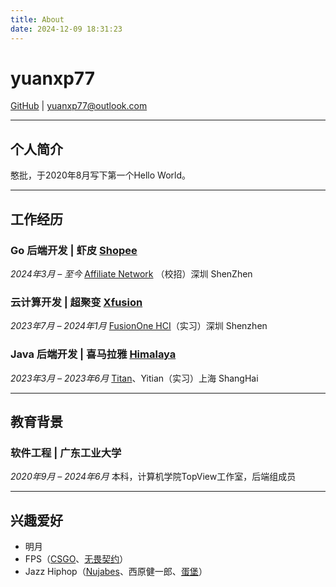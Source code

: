 ```yaml
---
title: About
date: 2024-12-09 18:31:23
---
```


# yuanxp77

[GitHub](https://github.com/yuanxp77) | yuanxp77@outlook.com

---

## 个人简介

憨批，于2020年8月写下第一个Hello World。

---

## 工作经历

### Go 后端开发 | 虾皮 [Shopee](https://shopee.cn/about)
*2024年3月 – 至今*
[Affiliate Network](https://help.shopee.sg/portal/10/article/123798-What-is-Shopee-Ambassador-Programme) （校招）深圳 ShenZhen

### 云计算开发 | 超聚变 [Xfusion](https://www.xfusion.com/cn/about)
*2023年7月 – 2024年1月*
[FusionOne HCI](https://www.xfusion.com/cn/product/hyperconverged-solutions/hci)（实习）深圳 Shenzhen

### Java 后端开发 | 喜马拉雅 [Himalaya](https://www.ximalaya.com/more/aboutus/)
*2023年3月 – 2023年6月*
[Titan](https://www.aliyun.com/product/yunxiao)、Yitian（实习）上海 ShangHai

---

## 教育背景

### 软件工程 | 广东工业大学
*2020年9月 – 2024年6月*
本科，计算机学院TopView工作室，后端组成员

---

## 兴趣爱好

- 明月
- FPS（[CSGO](https://zh.wikipedia.org/wiki/反恐精英：全球攻势)、[无畏契约](https://zh.wikipedia.org/wiki/无畏契约)）
- Jazz Hiphop（[Nujabes](https://zh.wikipedia.org/wiki/Nujabes)、西原健一郎、[蛋堡](https://zh.wikipedia.org/wiki/蛋堡_(音樂人))）
